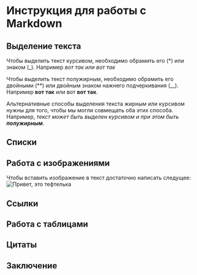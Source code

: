 # Инструкция для работы с Markdown

## Выделение текста

Чтобы выделить текст курсивом, необходимо обрамить его (*) или знаком (_). Например *вот так или _вот так_*

Чтобы выделить текст полужирным, необходимо обрамить его двойными (**) или двойным знаком нажнего подчеркивания (__). Например **вот так** или вот __вот так__.

Альтернативные способы выделения текста жирным или курсивом нужны для того, чтобы мы могли совмещать оба этих способа. Например, _текст может быть выделен курсивом и при этом быть **полужирным**_.

## Списки

## Работа с изображениями

Чтобы вставить изображение в текст достаточно написать следущее:
![Привет, это тефтелька](teftelka.jpg)

## Ссылки

## Работа с таблицами

## Цитаты

## Заключение
